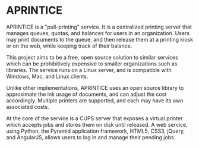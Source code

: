 APRINTICE
=========

APRINTICE is a "pull-printing" service. It is a centralized printing server that
manages queues, quotas, and balances for users in an organization. Users may
print documents to the queue, and then release them at a printing kiosk or on
the web, while keeping track of their balance.

This project aims to be a free, open source solution to similar services which
can be prohibitively expensive to smaller organizations such as libraries. The
service runs on a Linux server, and is compatible with Windows, Mac, and Linux
clients.

Unlike other implementations, APRINTICE uses an open source library to
approximate the ink usage of documents, and can adjust the cost accordingly.
Multiple printers are supported, and each may have its own associated costs.

At the core of the service is a CUPS server that exposes a virtual printer which
accepts jobs and stores them on disk until released. A web service, using
Python, the Pyramid application framework, HTML5, CSS3, jQuery, and AngularJS,
allows users to log in and manage their pending jobs.
